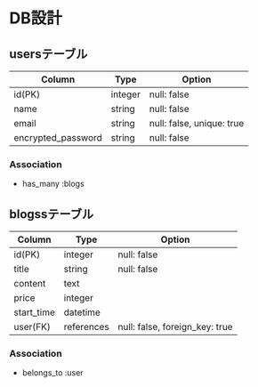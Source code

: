 # DB設計
## usersテーブル
| Column | Type | Option |
|-|-|-|
| id(PK) | integer | null: false |
| name | string | null: false |
| email | string | null: false, unique: true |
| encrypted_password | string | null: false |

### Association
- has_many :blogs

## blogssテーブル
| Column | Type | Option |
|-|-|-|
| id(PK) | integer | null: false |
| title | string | null: false |
| content | text | 
| price | integer | 
| start_time | datetime | 
| user(FK) | references | null: false, foreign_key: true |

### Association
- belongs_to :user

